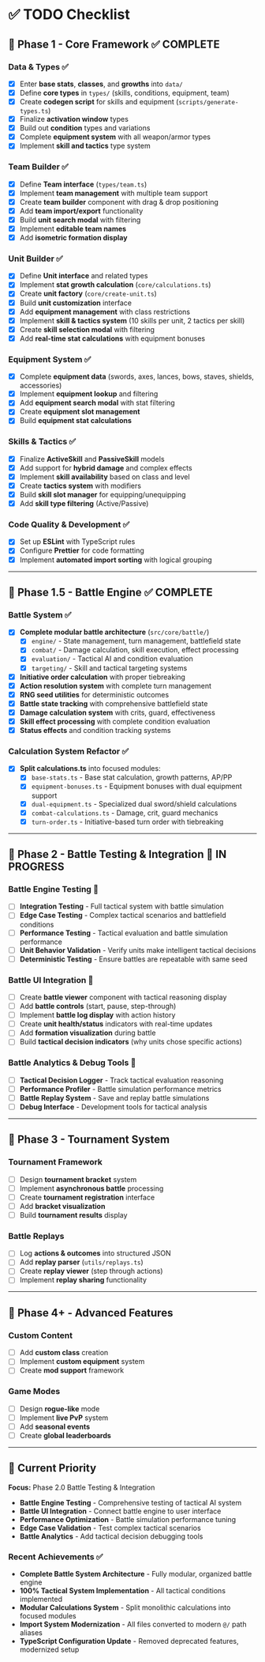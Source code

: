 # ✅ TODO Checklist

## 📂 Phase 1 - Core Framework ✅ COMPLETE

### Data & Types ✅

- [x] Enter **base stats**, **classes**, and **growths** into `data/`
- [x] Define **core types** in `types/` (skills, conditions, equipment, team)
- [x] Create **codegen script** for skills and equipment (`scripts/generate-types.ts`)
- [x] Finalize **activation window** types
- [x] Build out **condition** types and variations
- [x] Complete **equipment system** with all weapon/armor types
- [x] Implement **skill and tactics** type system

### Team Builder ✅

- [x] Define **Team interface** (`types/team.ts`)
- [x] Implement **team management** with multiple team support
- [x] Create **team builder** component with drag & drop positioning
- [x] Add **team import/export** functionality
- [x] Build **unit search modal** with filtering
- [x] Implement **editable team names**
- [x] Add **isometric formation display**

### Unit Builder ✅

- [x] Define **Unit interface** and related types
- [x] Implement **stat growth calculation** (`core/calculations.ts`)
- [x] Create **unit factory** (`core/create-unit.ts`)
- [x] Build **unit customization** interface
- [x] Add **equipment management** with class restrictions
- [x] Implement **skill & tactics system** (10 skills per unit, 2 tactics per skill)
- [x] Create **skill selection modal** with filtering
- [x] Add **real-time stat calculations** with equipment bonuses

### Equipment System ✅

- [x] Complete **equipment data** (swords, axes, lances, bows, staves, shields, accessories)
- [x] Implement **equipment lookup** and filtering
- [x] Add **equipment search modal** with stat filtering
- [x] Create **equipment slot management**
- [x] Build **equipment stat calculations**

### Skills & Tactics ✅

- [x] Finalize **ActiveSkill** and **PassiveSkill** models
- [x] Add support for **hybrid damage** and complex effects
- [x] Implement **skill availability** based on class and level
- [x] Create **tactics system** with modifiers
- [x] Build **skill slot manager** for equipping/unequipping
- [x] Add **skill type filtering** (Active/Passive)

### Code Quality & Development ✅

- [x] Set up **ESLint** with TypeScript rules
- [x] Configure **Prettier** for code formatting
- [x] Implement **automated import sorting** with logical grouping

---

## 📂 Phase 1.5 - Battle Engine ✅ COMPLETE

### Battle System ✅

- [x] **Complete modular battle architecture** (`src/core/battle/`)
  - [x] `engine/` - State management, turn management, battlefield state
  - [x] `combat/` - Damage calculation, skill execution, effect processing
  - [x] `evaluation/` - Tactical AI and condition evaluation
  - [x] `targeting/` - Skill and tactical targeting systems
- [x] **Initiative order calculation** with proper tiebreaking
- [x] **Action resolution system** with complete turn management
- [x] **RNG seed utilities** for deterministic outcomes
- [x] **Battle state tracking** with comprehensive battlefield state
- [x] **Damage calculation system** with crits, guard, effectiveness
- [x] **Skill effect processing** with complete condition evaluation
- [x] **Status effects** and condition tracking systems

### Calculation System Refactor ✅

- [x] **Split calculations.ts** into focused modules:
  - [x] `base-stats.ts` - Base stat calculation, growth patterns, AP/PP
  - [x] `equipment-bonuses.ts` - Equipment bonuses with dual equipment support
  - [x] `dual-equipment.ts` - Specialized dual sword/shield calculations
  - [x] `combat-calculations.ts` - Damage, crit, guard mechanics
  - [x] `turn-order.ts` - Initiative-based turn order with tiebreaking

---

## 📂 Phase 2 - Battle Testing & Integration 🚧 IN PROGRESS

### Battle Engine Testing 🚧

- [ ] **Integration Testing** - Full tactical system with battle simulation
- [ ] **Edge Case Testing** - Complex tactical scenarios and battlefield conditions
- [ ] **Performance Testing** - Tactical evaluation and battle simulation performance
- [ ] **Unit Behavior Validation** - Verify units make intelligent tactical decisions
- [ ] **Deterministic Testing** - Ensure battles are repeatable with same seed

### Battle UI Integration 🚧

- [ ] Create **battle viewer** component with tactical reasoning display
- [ ] Add **battle controls** (start, pause, step-through)
- [ ] Implement **battle log display** with action history
- [ ] Create **unit health/status** indicators with real-time updates
- [ ] Add **formation visualization** during battle
- [ ] Build **tactical decision indicators** (why units chose specific actions)

### Battle Analytics & Debug Tools 🚧

- [ ] **Tactical Decision Logger** - Track tactical evaluation reasoning
- [ ] **Performance Profiler** - Battle simulation performance metrics
- [ ] **Battle Replay System** - Save and replay battle simulations
- [ ] **Debug Interface** - Development tools for tactical analysis

---

## 📂 Phase 3 - Tournament System

### Tournament Framework

- [ ] Design **tournament bracket** system
- [ ] Implement **asynchronous battle** processing
- [ ] Create **tournament registration** interface
- [ ] Add **bracket visualization**
- [ ] Build **tournament results** display

### Battle Replays

- [ ] Log **actions & outcomes** into structured JSON
- [ ] Add **replay parser** (`utils/replays.ts`)
- [ ] Create **replay viewer** (step through actions)
- [ ] Implement **replay sharing** functionality

---

## 📂 Phase 4+ - Advanced Features

### Custom Content

- [ ] Add **custom class** creation
- [ ] Implement **custom equipment** system
- [ ] Create **mod support** framework

### Game Modes

- [ ] Design **rogue-like** mode
- [ ] Implement **live PvP** system
- [ ] Add **seasonal events**
- [ ] Create **global leaderboards**

---

## 📂 Current Priority

**Focus:** Phase 2.0 Battle Testing & Integration

- **Battle Engine Testing** - Comprehensive testing of tactical AI system
- **Battle UI Integration** - Connect battle engine to user interface
- **Performance Optimization** - Battle simulation performance tuning
- **Edge Case Validation** - Test complex tactical scenarios
- **Battle Analytics** - Add tactical decision debugging tools

### Recent Achievements ✅

- **Complete Battle System Architecture** - Fully modular, organized battle engine
- **100% Tactical System Implementation** - All tactical conditions implemented
- **Modular Calculations System** - Split monolithic calculations into focused modules
- **Import System Modernization** - All files converted to modern `@/` path aliases
- **TypeScript Configuration Update** - Removed deprecated features, modernized setup

